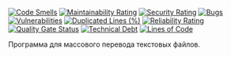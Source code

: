 [![Code Smells][code_smells_badge]][code_smells_link]
[![Maintainability Rating][maintainability_rating_badge]][maintainability_rating_link]
[![Security Rating][security_rating_badge]][security_rating_link]
[![Bugs][bugs_badge]][bugs_link]
[![Vulnerabilities][vulnerabilities_badge]][vulnerabilities_link]
[![Duplicated Lines (%)][duplicated_lines_density_badge]][duplicated_lines_density_link]
[![Reliability Rating][reliability_rating_badge]][reliability_rating_link]
[![Quality Gate Status][quality_gate_status_badge]][quality_gate_status_link]
[![Technical Debt][technical_debt_badge]][technical_debt_link]
[![Lines of Code][lines_of_code_badge]][lines_of_code_link]

Программа для массового перевода текстовых файлов.

<!----------------------------------------------------------------------------->

[code_smells_badge]: https://sonarcloud.io/api/project_badges/measure?project=hummel009_Batch-File-Translator&metric=code_smells

[code_smells_link]: https://sonarcloud.io/summary/overall?id=hummel009_Batch-File-Translator

[maintainability_rating_badge]: https://sonarcloud.io/api/project_badges/measure?project=hummel009_Batch-File-Translator&metric=sqale_rating

[maintainability_rating_link]: https://sonarcloud.io/summary/overall?id=hummel009_Batch-File-Translator

[security_rating_badge]: https://sonarcloud.io/api/project_badges/measure?project=hummel009_Batch-File-Translator&metric=security_rating

[security_rating_link]: https://sonarcloud.io/summary/overall?id=hummel009_Batch-File-Translator

[bugs_badge]: https://sonarcloud.io/api/project_badges/measure?project=hummel009_Batch-File-Translator&metric=bugs

[bugs_link]: https://sonarcloud.io/summary/overall?id=hummel009_Batch-File-Translator

[vulnerabilities_badge]: https://sonarcloud.io/api/project_badges/measure?project=hummel009_Batch-File-Translator&metric=vulnerabilities

[vulnerabilities_link]: https://sonarcloud.io/summary/overall?id=hummel009_Batch-File-Translator

[duplicated_lines_density_badge]: https://sonarcloud.io/api/project_badges/measure?project=hummel009_Batch-File-Translator&metric=duplicated_lines_density

[duplicated_lines_density_link]: https://sonarcloud.io/summary/overall?id=hummel009_Batch-File-Translator

[reliability_rating_badge]: https://sonarcloud.io/api/project_badges/measure?project=hummel009_Batch-File-Translator&metric=reliability_rating

[reliability_rating_link]: https://sonarcloud.io/summary/overall?id=hummel009_Batch-File-Translator

[quality_gate_status_badge]: https://sonarcloud.io/api/project_badges/measure?project=hummel009_Batch-File-Translator&metric=alert_status

[quality_gate_status_link]: https://sonarcloud.io/summary/overall?id=hummel009_Batch-File-Translator

[technical_debt_badge]: https://sonarcloud.io/api/project_badges/measure?project=hummel009_Batch-File-Translator&metric=sqale_index

[technical_debt_link]: https://sonarcloud.io/summary/overall?id=hummel009_Batch-File-Translator

[lines_of_code_badge]: https://sonarcloud.io/api/project_badges/measure?project=hummel009_Batch-File-Translator&metric=ncloc

[lines_of_code_link]: https://sonarcloud.io/summary/overall?id=hummel009_Batch-File-Translator
